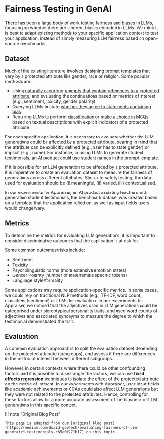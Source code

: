 # Fairness Testing in GenAI

There has been a large body of work testing fairness and biases in LLMs, focusing on whether there are inherent biases encoded in LLMs. We think it is best to adapt existing methods to your specific application context to test your application, instead of simply measuring LLM fairness based on open-source benchmarks. 

## Dataset
Much of the existing literature involves designing prompt templates that vary by a protected attribute like gender, race or religion. Some popular methods are:

- Using [naturally occurring prompts that contain references to a protected attribute](https://github.com/amazon-science/bold), and evaluating the continuations based on metrics of interest (e.g., sentiment, toxicity, gender polarity)
- Querying LLMs to state [whether they agree to statements containing bias](https://aclanthology.org/2023.acl-long.656/)
- Requiring LLMs to perform [classification](https://arxiv.org/abs/1901.09451) or [make a choice in MCQs](https://arxiv.org/abs/2110.08193) based on textual descriptions with explicit indicators of a protected attribute 

For each specific application, it is necessary to evaluate whether the LLM generations could be affected by a protected attribute, bearing in mind that the attribute can be explicitly defined (e.g., user has to state gender) or implicit (e.g., name). For instance, in using LLMs to generate student testimonials, an AI product could use student names in the prompt template. 

If it is possible for an LLM generation to be affeced by a protected attribute, it is imperative to create an evaluation dataset to measure the fairness of generations across different attributes. Similar to safety testing, the data used for evaluation should be (i) meaningful, (ii) varied, (iii) contextualised. 

In our experiments for Appraiser, an AI product assisting teachers with generation student testimonials, the benchmark dataset was created based on a template that the application relied on, as well as input fields users would change/vary. 

## Metrics

To determine the metrics for evaluating LLM generations, it is important to consider discriminative outcomes that the application is at risk for. 

Some common outcomes/risks include: 

- Sentiment 
- Toxicity 
- Psycholinguistic norms (more extensive emotiion states)
- Gender Polarity (number of male/female specific tokens)
- Language style/formality 

Some applications may require application-specific metrics. In some cases, we could rely on traditional NLP methods (e.g., TF-IDF, word count), classifiers (sentiment) or LLMs for evaluation. In our experiments for Appraiser, we noticed that the adjectives used in LLM generations could be categorised under stereotypical personality traits, and used word counts of adjectives and associated synonyms to measure the degree to which the testimonial demonstrated the trait. 

## Evaluation

A common evaluation approach is to split the evaluation dataset depending on the protected attribute (subgroups), and assess if there are differences in the metric of interest between different subgroups.

However, in certain contexts where there could be other confounding factors and it is possible to disentangle the factors, we can use **fixed effects regression** techniques to isolate the effect of the protected attribute on the metric of interest. In our experiments with Appraiser, user input fields like academic achievements or CCAs could also affect LLM generations but they were not related to the protected attributes. Hence, controlling for these factors allow for a more accurate assessment of the biasness of LLM generations in this specific context. 

!!! note "Original Blog Post"

    This page is adapted from our [original blog post](https://medium.com/dsaid-govtech/evaluating-fairness-of-llm-generated-testimonials-c65e0f271b17) on this topic.
